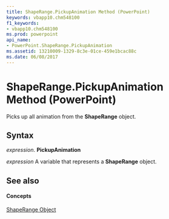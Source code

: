 ```yaml
---
title: ShapeRange.PickupAnimation Method (PowerPoint)
keywords: vbapp10.chm548100
f1_keywords:
- vbapp10.chm548100
ms.prod: powerpoint
api_name:
- PowerPoint.ShapeRange.PickupAnimation
ms.assetid: 13210009-1329-8c3e-01ce-459e1bcac88c
ms.date: 06/08/2017
---
```



# ShapeRange.PickupAnimation Method (PowerPoint)

Picks up all animation from the  **ShapeRange** object.


## Syntax

 _expression_. **PickupAnimation**

 _expression_ A variable that represents a **ShapeRange** object.


## See also


#### Concepts


[ShapeRange Object](PowerPoint.ShapeRange.md)

